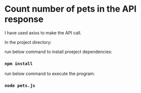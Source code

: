 # Count number of pets in the API response

I have used axios to make the API call.

In the project directory:

run below command to install proeject dependencies:

### `npm install`

run below command to execute the program:

### `node pets.js`
